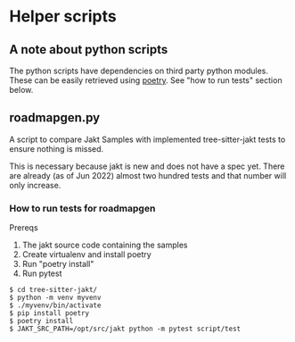 # Helper scripts

## A note about python scripts

The python scripts have dependencies on third party python modules. These can be easily
retrieved using [poetry](https://python-poetry.org/). See "how to run tests" section
below.

## roadmapgen.py

A script to compare Jakt Samples with implemented tree-sitter-jakt tests to ensure nothing
is missed.

This is necessary because jakt is new and does not have a spec yet. There are already (as
of Jun 2022) almost two hundred tests and that number will only increase.

### How to run tests for roadmapgen

Prereqs

1. The jakt source code containing the samples
1. Create virtualenv and install poetry
1. Run "poetry install"
1. Run pytest

```
$ cd tree-sitter-jakt/
$ python -m venv myvenv
$ ./myvenv/bin/activate
$ pip install poetry
$ poetry install
$ JAKT_SRC_PATH=/opt/src/jakt python -m pytest script/test
```
